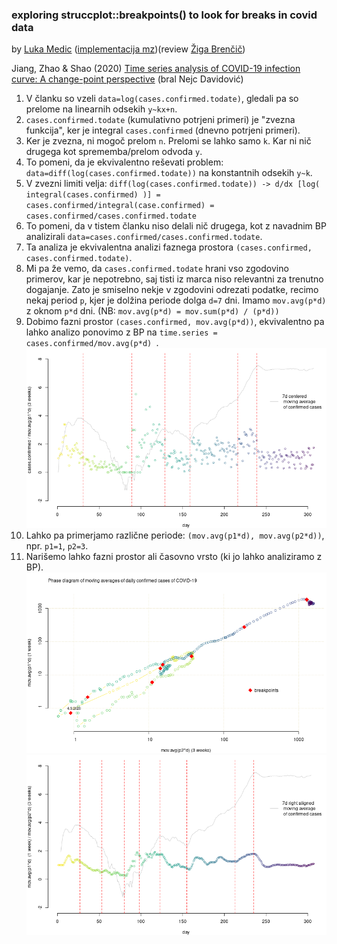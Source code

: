 ### exploring struccplot::breakpoints() to look for breaks in covid data

by [Luka Medic](https://github.com/luka-medic) ([implementacija mz](code/))(review [Žiga Brenčič](https://github.com/zigabrencic))

Jiang, Zhao & Shao (2020) [Time series analysis of COVID-19 infection curve: A change-point perspective](https://www.ncbi.nlm.nih.gov/pmc/articles/PMC7392157/pdf/main.pdf) (bral Nejc Davidović)

1. V  članku so vzeli `data=log(cases.confirmed.todate)`, gledali pa so prelome na linearnih odsekih `y~kx+n`.
2. `cases.confirmed.todate` (kumulativno potrjeni primeri) je "zvezna funkcija", ker je integral `cases.confirmed` (dnevno potrjeni primeri).
3. Ker je zvezna, ni mogoč prelom `n`. Prelomi se lahko samo `k`. Kar ni nič drugega kot sprememba/prelom odvoda `y`.
4. To pomeni, da je ekvivalentno reševati problem: `data=diff(log(cases.confirmed.todate))` na konstantnih odsekih `y~k`.
5. V zvezni limiti velja: `diff(log(cases.confirmed.todate)) -> d/dx [log( integral(cases.confirmed) )] = cases.confirmed/integral(case.confirmed) = cases.confirmed/cases.confirmed.todate`
6. To pomeni, da v tistem članku niso delali nič drugega, kot z navadnim BP analizirali  `data=cases.confirmed/cases.confirmed.todate`.
7. Ta analiza je ekvivalentna analizi faznega prostora `(cases.confirmed, cases.confirmed.todate)`.
8. Mi pa že vemo, da `cases.confirmed.todate` hrani vso zgodovino primerov, kar je nepotrebno, saj tisti iz marca niso relevantni za trenutno dogajanje. Zato je smiselno nekje v zgodovini odrezati podatke, recimo nekaj period `p`, kjer je dolžina periode dolga `d=7` dni. Imamo `mov.avg(p*d)` z oknom `p*d` dni. (NB: `mov.avg(p*d) = mov.sum(p*d) / (p*d))`
9. Dobimo fazni prostor `(cases.confirmed, mov.avg(p*d))`, ekvivalentno pa lahko analizo ponovimo z BP na `time.series = cases.confirmed/mov.avg(p*d) `.
![plot1](figures/plot1.png)
10. Lahko pa primerjamo različne periode: `(mov.avg(p1*d), mov.avg(p2*d))`, npr. `p1=1`, `p2=3`.
11. Narišemo lahko fazni prostor ali časovno vrsto (ki jo lahko analiziramo z BP).
![phase](figures/phase.png)
![plot2](figures/plot2.png)
